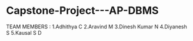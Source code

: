 # Capstone-Project---AP-DBMS

TEAM MEMBERS : 
1.Adhithya C
2.Aravind M
3.Dinesh Kumar N
4.Diyanesh S
5.Kausal S D
